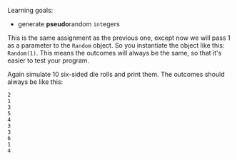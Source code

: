 Learning goals:

- generate **pseudo**random `int`egers

This is the same assignment as the previous one, except now we will pass 1 as a parameter to the `Random` object. So you instantiate the object like this: `Random(1)`. This means the outcomes will always be the same, so that it's easier to test your program.

Again simulate 10 six-sided die rolls and print them. The outcomes should always be like this:

```text
2
1
3
5
4
3
3
6
1
4
```